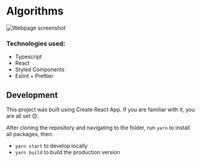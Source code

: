 # Algorithms

![Webpage screenshot](https://i.imgur.com/p9gcMAa.png)

### Technologies used:

- Typescript
- React
- Styled Components
- Eslint + Prettier

## Development

This project was built using Create React App. If you are familiar with it, you are all set 😊.

After cloning the repository and navigating to the folder, run `yarn` to install all packages, then:

- `yarn start` to develop locally
- `yarn build` to build the production version
